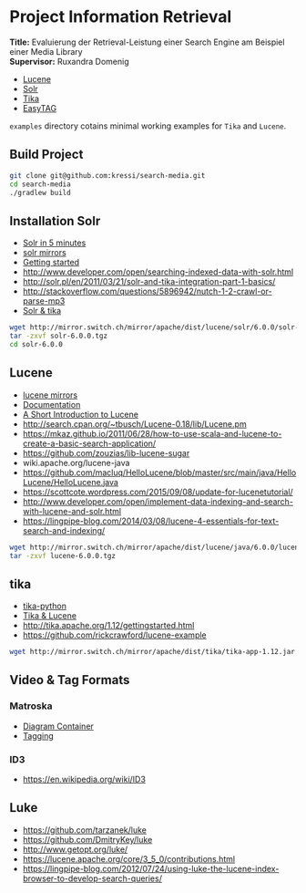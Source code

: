 # Project Information Retrieval

**Title:** Evaluierung der Retrieval-Leistung einer Search Engine am Beispiel einer Media Library  
**Supervisor:** Ruxandra Domenig

- [Lucene](https://lucene.apache.org/)
- [Solr](https://lucene.apache.org/solr/)
- [Tika](http://tika.apache.org/)
- [EasyTAG](https://wiki.gnome.org/Apps/EasyTAG)

`examples` directory cotains minimal working examples for `Tika` and `Lucene`.

## Build Project

```bash
git clone git@github.com:kressi/search-media.git
cd search-media
./gradlew build
```

## Installation Solr

- [Solr in 5 minutes](http://www.solrtutorial.com/solr-in-5-minutes.html)
- [solr mirrors](http://www.apache.org/dyn/closer.lua/lucene/solr/)
- [Getting started](https://cwiki.apache.org/confluence/display/solr/Getting+Started)
- http://www.developer.com/open/searching-indexed-data-with-solr.html
- http://solr.pl/en/2011/03/21/solr-and-tika-integration-part-1-basics/
- http://stackoverflow.com/questions/5896942/nutch-1-2-crawl-or-parse-mp3
- [Solr & tika](http://www.earthmagazine.org/sites/all/modules/search_api_attachments/README.txt)

```bash
wget http://mirror.switch.ch/mirror/apache/dist/lucene/solr/6.0.0/solr-6.0.0.tgz
tar -zxvf solr-6.0.0.tgz
cd solr-6.0.0
```

## Lucene

- [lucene mirrors](http://www.apache.org/dyn/closer.lua/lucene/java/6.0.0)
- [Documentation](https://lucene.apache.org/core/6_0_0/)
- [A Short Introduction to Lucene](http://oak.cs.ucla.edu/cs144/projects/lucene/)
- http://search.cpan.org/~tbusch/Lucene-0.18/lib/Lucene.pm
- https://mkaz.github.io/2011/06/28/how-to-use-scala-and-lucene-to-create-a-basic-search-application/
- https://github.com/zouzias/lib-lucene-sugar
- wiki.apache.org/lucene-java
- https://github.com/macluq/HelloLucene/blob/master/src/main/java/HelloLucene/HelloLucene.java
- https://scottcote.wordpress.com/2015/09/08/update-for-lucenetutorial/
- http://www.developer.com/open/implement-data-indexing-and-search-with-lucene-and-solr.html
- https://lingpipe-blog.com/2014/03/08/lucene-4-essentials-for-text-search-and-indexing/

```bash
wget http://mirror.switch.ch/mirror/apache/dist/lucene/java/6.0.0/lucene-6.0.0.tgz
tar -zxvf lucene-6.0.0.tgz
```

## tika

- [tika-python](https://github.com/chrismattmann/tika-python)
- [Tika & Lucene](https://dzone.com/articles/understanding-information)
- http://tika.apache.org/1.12/gettingstarted.html
- https://github.com/rickcrawford/lucene-example

```bash
wget http://mirror.switch.ch/mirror/apache/dist/tika/tika-app-1.12.jar
```

## Video & Tag Formats

### Matroska

- [Diagram Container](https://www.matroska.org/technical/diagram/index.html)
- [Tagging](https://www.matroska.org/technical/specs/tagging/index.html)

### ID3

- https://en.wikipedia.org/wiki/ID3

## Luke

- https://github.com/tarzanek/luke
- https://github.com/DmitryKey/luke
- http://www.getopt.org/luke/
- https://lucene.apache.org/core/3_5_0/contributions.html
- https://lingpipe-blog.com/2012/07/24/using-luke-the-lucene-index-browser-to-develop-search-queries/

